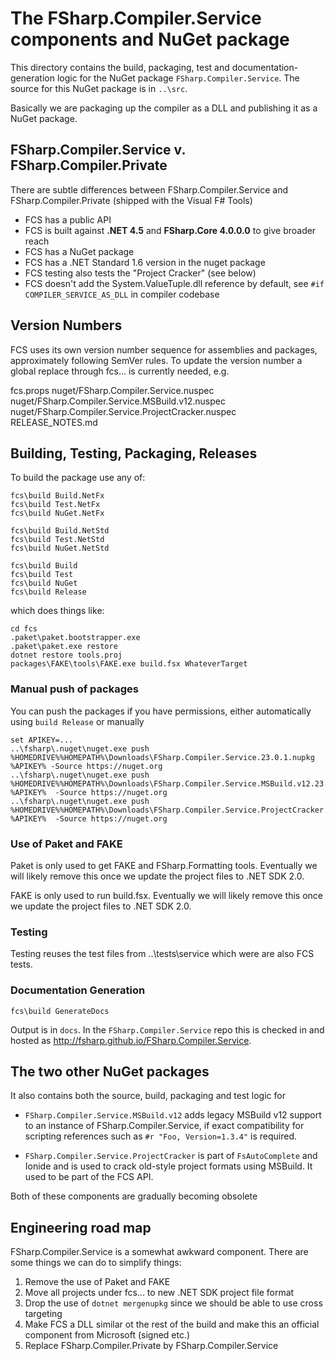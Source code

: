 

# The FSharp.Compiler.Service components and NuGet package

This directory contains the build, packaging, test and documentation-generation logic for the NuGet package ``FSharp.Compiler.Service``.  The source for this NuGet
package is in ``..\src``.

Basically we are packaging up the compiler as a DLL and publishing it as a NuGet package.

## FSharp.Compiler.Service v. FSharp.Compiler.Private

There are subtle differences between FSharp.Compiler.Service and FSharp.Compiler.Private (shipped with the Visual F# Tools)

- FCS has a public API 
- FCS is built against **.NET 4.5** and **FSharp.Core 4.0.0.0** to give broader reach
- FCS has a NuGet package
- FCS has a .NET Standard 1.6 version in the nuget package
- FCS testing also tests the "Project Cracker" (see below)
- FCS doesn't add the System.ValueTuple.dll reference by default, see ``#if COMPILER_SERVICE_AS_DLL`` in compiler codebase


## Version Numbers

FCS uses its own version number sequence for assemblies and packages, approximately following SemVer rules.
To update the version number a global replace through fcs\... is currently needed, e.g.

   fcs.props
   nuget/FSharp.Compiler.Service.nuspec
   nuget/FSharp.Compiler.Service.MSBuild.v12.nuspec
   nuget/FSharp.Compiler.Service.ProjectCracker.nuspec
   RELEASE_NOTES.md

## Building, Testing, Packaging, Releases

To build the package use any of:

    fcs\build Build.NetFx
    fcs\build Test.NetFx
    fcs\build NuGet.NetFx

    fcs\build Build.NetStd
    fcs\build Test.NetStd
    fcs\build NuGet.NetStd

    fcs\build Build
    fcs\build Test
    fcs\build NuGet
    fcs\build Release

which does things like:

    cd fcs
    .paket\paket.bootstrapper.exe
    .paket\paket.exe restore
    dotnet restore tools.proj
    packages\FAKE\tools\FAKE.exe build.fsx WhateverTarget

### Manual push of packages

You can push the packages if you have permissions, either automatically using ``build Release`` or manually

    set APIKEY=...
    ..\fsharp\.nuget\nuget.exe push %HOMEDRIVE%%HOMEPATH%\Downloads\FSharp.Compiler.Service.23.0.1.nupkg %APIKEY% -Source https://nuget.org 
    ..\fsharp\.nuget\nuget.exe push %HOMEDRIVE%%HOMEPATH%\Downloads\FSharp.Compiler.Service.MSBuild.v12.23.0.1.nupkg %APIKEY%  -Source https://nuget.org
    ..\fsharp\.nuget\nuget.exe push %HOMEDRIVE%%HOMEPATH%\Downloads\FSharp.Compiler.Service.ProjectCracker.23.0.1.nupkg %APIKEY%  -Source https://nuget.org
    

### Use of Paket and FAKE

Paket is only used to get FAKE and FSharp.Formatting tools.  Eventually we will likely remove this once we update the project files to .NET SDK 2.0.

FAKE is only used to run build.fsx.  Eventually we will likely remove this once we update the project files to .NET SDK 2.0.

### Testing

Testing reuses the test files from ..\tests\service which were are also FCS tests. 


### Documentation Generation

    fcs\build GenerateDocs

Output is in ``docs``.  In the ``FSharp.Compiler.Service`` repo this is checked in and hosted as http://fsharp.github.io/FSharp.Compiler.Service.


## The two other NuGet packages

It also contains both the source, build, packaging and test logic for 

* ``FSharp.Compiler.Service.MSBuild.v12`` adds legacy MSBuild v12 support to an instance of FSharp.Compiler.Service, if exact compatibility for scripting references such as ``#r "Foo, Version=1.3.4"`` is required. 

* ``FSharp.Compiler.Service.ProjectCracker`` is part of ``FsAutoComplete`` and Ionide and is used to crack old-style project formats using MSBuild. It used to be part of the FCS API.

Both of these components are gradually becoming obsolete

## Engineering road map

FSharp.Compiler.Service is a somewhat awkward component. There are some things we can do to simplify things:

1. Remove the use of Paket and FAKE
1. Move all projects under fcs\... to new .NET SDK project file format 
1. Drop the use of ``dotnet mergenupkg`` since we should be able to use cross targeting
1. Make FCS a DLL similar ot the rest of the build and make this an official component from Microsoft (signed etc.)
1. Replace FSharp.Compiler.Private by FSharp.Compiler.Service


